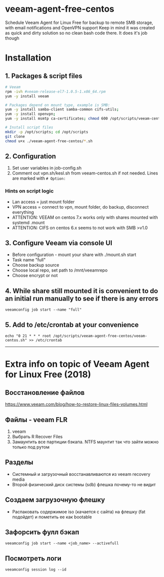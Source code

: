 # veeam-agent-free-centos
Schedule Veeam Agent for Linux Free for backup to remote SMB storage, with email notifications and OpenVPN support
Keep in mind it was created as quick and dirty solution so no clean bash code there. It does it's job though

# Installation

## 1. Packages & script files
```bash
# Veeam
rpm -ivh #veeam-release-el7-1.0.5-1.x86_64.rpm
yum -y install veeam

# Packages depend on mount type, example is SMB:
yum -y install samba-client samba-common cifs-utils;
yum -y install openvpn;
yum -y install msmtp ca-certificates; chmod 600 /opt/scripts/veeam-centos/msmtp.conf;

# Install script files
mkdir -p /opt/scripts; cd /opt/scripts
git clone
chmod u+x ./veeam-agent-free-centos/*.sh
```

## 2. Configuration
1. Set user variables in job-config.sh
2. Comment out vpn.sh/kesl.sh from veeam-centos.sh if not needed. Lines are marked with `# Option:`

### Hints on script logic
- Lan access = just mount folder
- VPN access = connect to vpn, mount folder, do backup, disconnect everything
- ATTENTION: VEEAM on centos 7.x works only with shares mounted with systemd .mount
- ATTENTION: CIFS on centos 6.x seems to not work with SMB >v1.0

## 3. Configure Veeam via console UI
  - Before configuration - mount your share with ./mount.sh start
  - Task name "full"
  - Choose backup source
  - Choose local repo, set path to /mnt/veeamrepo
  - Choose encrypt or not

## 4. While share still mounted it is convenient to do an initial run manually to see if there is any errors
`veeamconfig job start --name "full"`

## 5. Add to /etc/crontab at your convenience
`echo "0 21 * * * root /opt/scripts/veeam-agent-free-centos/veeam-centos.sh" >> /etc/crontab`

----

# Extra info on topic of Veeam Agent for Linux Free (2018)
## Восстановление файлов
https://www.veeam.com/blog/how-to-restore-linux-files-volumes.html

## Файлы - veeam FLR
1. veeam
2. Выбрать  R  Recover Files
3. Замаунтить все партиции бэкапа. NTFS маунтит так что зайти можно только под рутом

## Разделы
- Системный и загрузочный восстанавливаются из veeam recovery media
- Второй физический диск системы (sdb) флешка почему-то не видит

## Создаем загрузочную флешку
- Распаковать содержимое iso (качается с сайта) на флешку (fat подойдет) и пометить ее как bootable

## Зафорсить фулл бэкап
`veeamconfig job start --name <job_name> --activefull`
## Посмотреть логи
`veeamconfig session log --id`
